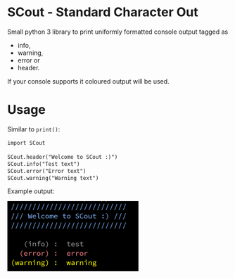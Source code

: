 # SCout - Standard Character Out
Small python 3 library to print uniformly formatted console output tagged as

* info,
* warning,
* error or
* header.

If your console supports it coloured output will be used.

# Usage
Similar to `print()`:

```python3
import SCout

SCout.header("Welcome to SCout :)")
SCout.info("Test text")
SCout.error("Error text")
SCout.warning("Warning text")
```

Example output:

<div align="left">
<img src="https://github.com/holzkohlengrill/SCout/raw/master/output.png" height="160" alt="Output Image: https://github.com/holzkohlengrill/SCout/raw/master/output.png"/>
</div>

